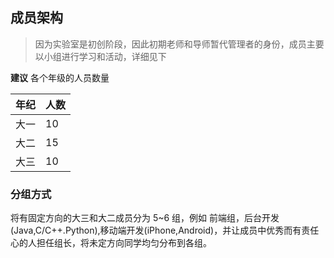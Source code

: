 ## 成员架构

> 因为实验室是初创阶段，因此初期老师和导师暂代管理者的身份，成员主要以小组进行学习和活动，详细见下

**建议** 各个年级的人员数量

年纪 | 人数 
----|-----
大一|10
大二|15
大三|10

### 分组方式
  将有固定方向的大三和大二成员分为 5~6 组，例如 前端组，后台开发(Java,C/C++.Python),移动端开发(iPhone,Android)，并让成员中优秀而有责任心的人担任组长，将未定方向同学均匀分布到各组。

